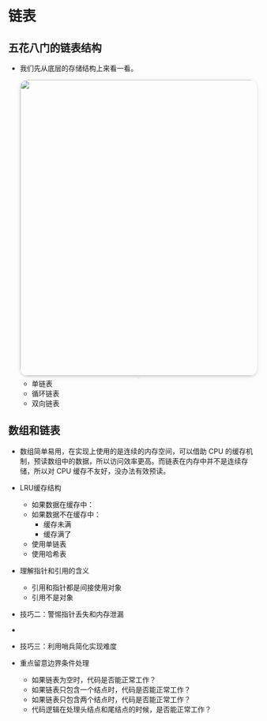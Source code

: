 # 链表

## 五花八门的链表结构
- 我们先从底层的存储结构上来看一看。
  <center>
      <img style="border-radius: 1.125em;
      box-shadow: 0 2px 4px 0 rgba(34,36,38,.12),0 2px 10px 0 rgba(34,36,38,.08);"
      src=https://static001.geekbang.org/resource/image/d5/cd/d5d5bee4be28326ba3c28373808a62cd.jpg
  width=600px>
      <br>
      <div style="color:orange; border-bottom: 1px solid #d9d9d9;
      display: inline-block;
      color: #999;
      padding: 2px;"></div>
  </center>
  
  - 单链表
  - 循环链表
  - 双向链表



## 数组和链表
- 数组简单易用，在实现上使用的是连续的内存空间，可以借助 CPU 的缓存机制，预读数组中的数据，所以访问效率更高。而链表在内存中并不是连续存储，所以对 CPU 缓存不友好，没办法有效预读。


- LRU缓存结构
  - 如果数据在缓存中：
  - 如果数据不在缓存中：
    - 缓存未满
    - 缓存满了
  - 使用单链表
  - 使用哈希表



- 理解指针和引用的含义
  - 引用和指针都是间接使用对象
  - 引用不是对象

- 技巧二：警惕指针丢失和内存泄漏
- 
- 技巧三：利用哨兵简化实现难度

- 重点留意边界条件处理
  - 如果链表为空时，代码是否能正常工作？
  - 如果链表只包含一个结点时，代码是否能正常工作？
  - 如果链表只包含两个结点时，代码是否能正常工作？
  - 代码逻辑在处理头结点和尾结点的时候，是否能正常工作？